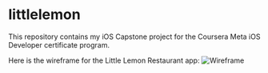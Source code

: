 # littlelemon
This repository contains my iOS Capstone project for the Coursera Meta iOS Developer certificate program.

Here is the wireframe for the Little Lemon Restaurant app:
![Wireframe](https://github.com/AmitAMahadik/littlelemon/assets/41491313/f5547998-0fe4-49ee-a119-57ee7ffb8dc1)
